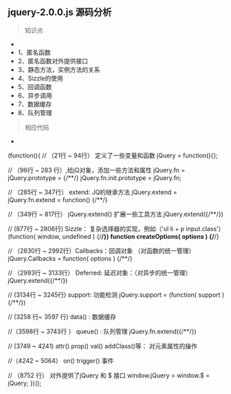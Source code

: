 ## jquery-2.0.0.js 源码分析  ##

> 知识点
 -
 - 1、匿名函数
 - 2、匿名函数对外提供接口
 - 3、静态方法，实例方法的关系
 - 4、Sizzle的使用
 - 5、回调函数
 - 6、异步调用
 - 7、数据缓存
 - 8、队列管理
 
> 相应代码
 -
 (function(){
// （21行 ~ 94行）  定义了一些变量和函数
jQuery = function(){};

// （96行 ~ 283 行）,给jQ对象，添加一些方法和属性
jQuery.fn = jQuery.prototype = {/**/}
jQuery.fn.init.prototype = jQuery.fn;

// （285行 ~ 347行） extend: JQ的继承方法
jQuery.extend = jQuery.fn.extend = function() {/**/}

// （349行 ~ 817行） jQuery.extend() 扩展一些工具方法
jQuery.extend({/**/})

// (877行 ~ 2806行) Sizzle： 复杂选择器的实现，例如（'ul li + p input.class'）
(function( window, undefined ) {/**/})
function createOptions( options ) {/**/}

// （2830行 ~ 2992行）Callbacks：回调对象 （对函数的统一管理）
jQuery.Callbacks = function( options ) {/**/}

// （2993行 ~ 3133行） Deferred: 延迟对象：（对异步的统一管理）
jQuery.extend({/**/})

// (3134行 ~ 3245行)  support: 功能检测
jQuery.support = (function( support ) {/**/})

// (3258 行~ 3597 行) data() : 数据缓存

//（3598行 ~ 3743行 ） queue() : 队列管理
jQuery.fn.extend({/**/})

// (3749 ~ 4241) attr() prop() val() addClass()等： 对元素属性的操作

//（4242 ~ 5064） on() trigger() 事件

// （8752 行） 对外提供了jQuery 和 $ 接口
window.jQuery = window.$ = jQuery;
})(); 

